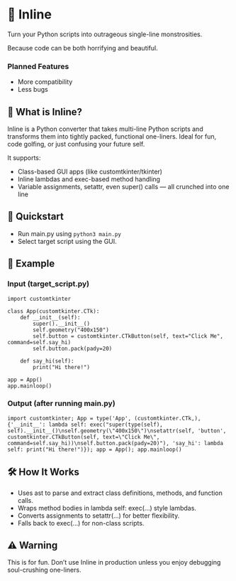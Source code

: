 # 🧠 Inline
Turn your Python scripts into outrageous single-line monstrosities.

Because code can be both horrifying and beautiful.

### Planned Features
- More compatibility
- Less bugs

## 🚀 What is Inline?
Inline is a Python converter that takes multi-line Python scripts and transforms them into tightly packed, functional one-liners. Ideal for fun, code golfing, or just confusing your future self.

It supports:
- Class-based GUI apps (like customtkinter/tkinter)
- Inline lambdas and exec-based method handling
- Variable assignments, setattr, even super() calls — all crunched into one line

## 📖 Quickstart
- Run main.py using ```python3 main.py```
- Select target script using the GUI.

## 🎯 Example
### Input (target_script.py)
```
import customtkinter

class App(customtkinter.CTk):
    def __init__(self):
        super().__init__()
        self.geometry("400x150")
        self.button = customtkinter.CTkButton(self, text="Click Me", command=self.say_hi)
        self.button.pack(pady=20)

    def say_hi(self):
        print("Hi there!")

app = App()
app.mainloop()
```

### Output (after running main.py)
```
import customtkinter; App = type('App', (customtkinter.CTk,), {'__init__': lambda self: exec("super(type(self), self).__init__()\nself.geometry(\"400x150\")\nsetattr(self, 'button', customtkinter.CTkButton(self, text=\"Click Me\", command=self.say_hi))\nself.button.pack(pady=20)"), 'say_hi': lambda self: print("Hi there!")}); app = App(); app.mainloop()
```

## 🛠️ How It Works
- Uses ast to parse and extract class definitions, methods, and function calls.
- Wraps method bodies in lambda self: exec(...) style lambdas.
- Converts assignments to setattr(...) for better flexibility.
- Falls back to exec(...) for non-class scripts.

## ⚠️ Warning
This is for fun. Don’t use Inline in production unless you enjoy debugging soul-crushing one-liners.
